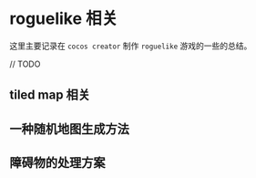 # roguelike 相关
这里主要记录在 `cocos creator` 制作 `roguelike` 游戏的一些的总结。

// TODO
## tiled map 相关

## 一种随机地图生成方法

## 障碍物的处理方案